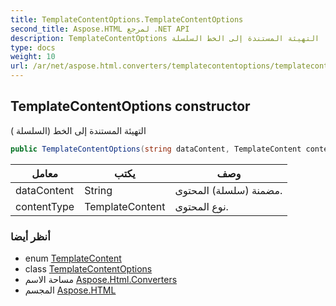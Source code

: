 ```yaml
---
title: TemplateContentOptions.TemplateContentOptions
second_title: Aspose.HTML لمرجع .NET API
description: TemplateContentOptions البناء. التهيئة المستندة إلى الخط السلسلة 
type: docs
weight: 10
url: /ar/net/aspose.html.converters/templatecontentoptions/templatecontentoptions/
---
```

## TemplateContentOptions constructor

التهيئة المستندة إلى الخط (السلسلة )

```csharp
public TemplateContentOptions(string dataContent, TemplateContent contentType)
```

| معامل | يكتب | وصف |
| --- | --- | --- |
| dataContent | String | مضمنة (سلسلة) المحتوى. |
| contentType | TemplateContent | نوع المحتوى. |

### أنظر أيضا

* enum [TemplateContent](../../templatecontent/)
* class [TemplateContentOptions](../)
* مساحة الاسم [Aspose.Html.Converters](../../templatecontentoptions/)
* المجسم [Aspose.HTML](../../../)


